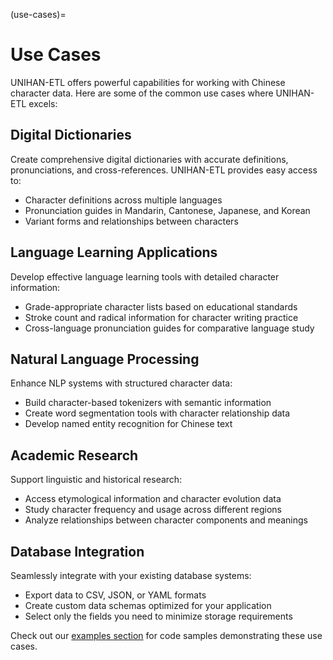 (use-cases)=

# Use Cases

UNIHAN-ETL offers powerful capabilities for working with Chinese character data. Here are some of the common use cases where UNIHAN-ETL excels:

## Digital Dictionaries

Create comprehensive digital dictionaries with accurate definitions, pronunciations, and cross-references. UNIHAN-ETL provides easy access to:

- Character definitions across multiple languages
- Pronunciation guides in Mandarin, Cantonese, Japanese, and Korean
- Variant forms and relationships between characters

## Language Learning Applications

Develop effective language learning tools with detailed character information:

- Grade-appropriate character lists based on educational standards
- Stroke count and radical information for character writing practice
- Cross-language pronunciation guides for comparative language study

## Natural Language Processing

Enhance NLP systems with structured character data:

- Build character-based tokenizers with semantic information
- Create word segmentation tools with character relationship data
- Develop named entity recognition for Chinese text

## Academic Research

Support linguistic and historical research:

- Access etymological information and character evolution data
- Study character frequency and usage across different regions
- Analyze relationships between character components and meanings

## Database Integration

Seamlessly integrate with your existing database systems:

- Export data to CSV, JSON, or YAML formats
- Create custom data schemas optimized for your application
- Select only the fields you need to minimize storage requirements

Check out our [examples section](examples/index) for code samples demonstrating these use cases.
